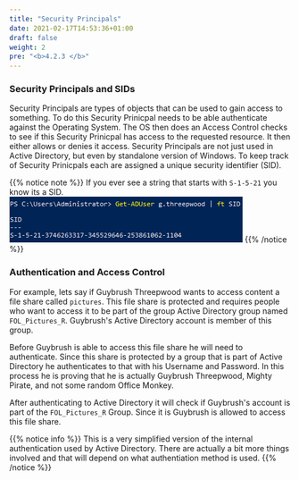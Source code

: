 ```yaml
---
title: "Security Principals"
date: 2021-02-17T14:53:36+01:00
draft: false
weight: 2
pre: "<b>4.2.3 </b>"
---
```


### Security Principals and SIDs

Security Principals are types of objects that can be used to gain access to something. To do this Security Prinicpal needs to be able authenticate against the Operating System. The OS then does an Access Control checks to see if this Security Prinicpal has access to the requested resource. It then either allows or denies it access. Security Principals are not just used in Active Directory, but even by standalone version of Windows. To keep track of Security Prinicpals each are assigned a unique security identifier (SID).

{{% notice note %}}
If you ever see a string that starts with `S-1-5-21` you know its a SID. ![](sid.png)
{{% /notice %}}

### Authentication and Access Control

For example, lets say if Guybrush Threepwood wants to access content a file share called `pictures`. This file share is protected and requires people who want to access it to be part of the group Active Directory group named `FOL_Pictures_R`. Guybrush's Active Directory account is member of this group.

Before Guybrush is able to access this file share he will need to authenticate. Since this share is protected by a group that is part of Active Directory he authenticates to that with his Username and Password. In this process he is proving that he is actually Guybrush Threepwood, Mighty Pirate, and not some random Office Monkey.

After authenticating to Active Directory it will check if Guybrush's account is part of the `FOL_Pictures_R` Group. Since it is Guybrush is allowed to access this file share.

{{% notice info %}}
This is a very simplified version of the internal authentication used by Active Directory. There are actually a bit more things involved and that will depend on what authentiation method is used.
{{% /notice %}}
